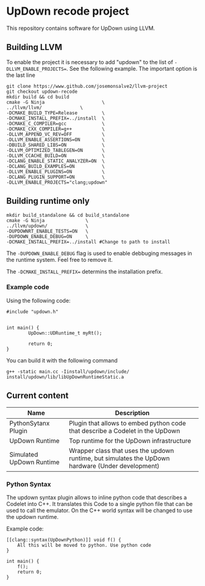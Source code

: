 # UpDown recode project

This repository contains software for UpDown using LLVM. 

## Building LLVM

To enable the project it is necessary to add "updown" to the list of `-DLLVM_ENABLE_PROJECTS=`. See the following example. The important option is the last line

```
git clone https://www.github.com/josemonsalve2/llvm-project
git checkout updown-recode
mkdir build && cd build
cmake -G Ninja                     \
../llvm/llvm/              \
-DCMAKE_BUILD_TYPE=Release         \
-DCMAKE_INSTALL_PREFIX=../install  \
-DCMAKE_C_COMPILER=gcc             \
-DCMAKE_CXX_COMPILER=g++           \
-DLLVM_APPEND_VC_REV=OFF           \
-DLLVM_ENABLE_ASSERTIONS=ON        \
-DBUILD_SHARED_LIBS=ON             \
-DLLVM_OPTIMIZED_TABLEGEN=ON       \
-DLLVM_CCACHE_BUILD=ON             \
-DCLANG_ENABLE_STATIC_ANALYZER=ON  \
-DCLANG_BUILD_EXAMPLES=ON          \
-DLLVM_ENABLE_PLUGINS=ON           \
-DCLANG_PLUGIN_SUPPORT=ON          \
-DLLVM_ENABLE_PROJECTS="clang;updown"
```

## Building runtime only

```
mkdir build_standalone && cd build_standalone
cmake -G Ninja               \
../llvm/updown/              \
-DUPDOWNRT_ENABLE_TESTS=ON   \
-DUPDOWN_ENABLE_DEBUG=ON     \
-DCMAKE_INSTALL_PREFIX=../install #Change to path to install
```

The `-DUPDOWN_ENABLE_DEBUG` flag is used to enable debbuging messages 
in the runtime system. Feel free to remove it. 

The `-DCMAKE_INSTALL_PREFIX=` determins the installation prefix. 

### Example code

Using the following code:

```
#include "updown.h"


int main() {
        UpDown::UDRuntime_t myRt();

        return 0;
}
```

You can build it with the following command

```
g++ -static main.cc -Iinstall/updown/include/ install/updown/lib/libUpDownRuntimeStatic.a 
```

## Current content

| Name | Description|
|-----------|---------|
| PythonSytanx Plugin | Plugin that allows to embed python code that describe a Codelet in the UpDown |
| UpDown Runtime | Top runtime for the UpDown infrastructure |
| Simulated UpDown Runtime | Wrapper class that uses the updown runtime, but simulates the UpDown hardware (Under development) |

### Python Syntax

The updown syntax plugin allows to inline python code that describes a Codelet into C++. It translates this Code to a single python file that can be used to call the emulator. On the C++ world syntax will be changed to use the updown runtime.

Example code:

```
[[clang::syntax(UpDownPython)]] void f() {
    All this will be moved to python. Use python code
}

int main() {
    f();
    return 0;
}
```